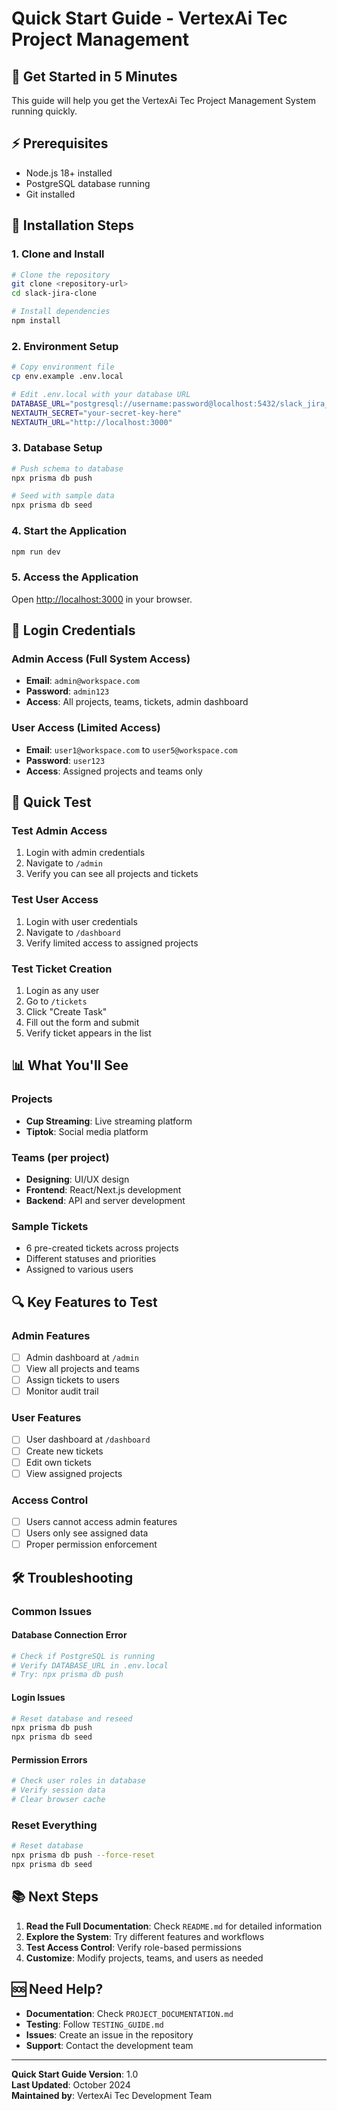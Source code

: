 # Quick Start Guide - VertexAi Tec Project Management

## 🚀 Get Started in 5 Minutes

This guide will help you get the VertexAi Tec Project Management System running quickly.

## ⚡ Prerequisites

- Node.js 18+ installed
- PostgreSQL database running
- Git installed

## 🔧 Installation Steps

### 1. Clone and Install
```bash
# Clone the repository
git clone <repository-url>
cd slack-jira-clone

# Install dependencies
npm install
```

### 2. Environment Setup
```bash
# Copy environment file
cp env.example .env.local

# Edit .env.local with your database URL
DATABASE_URL="postgresql://username:password@localhost:5432/slack_jira_clone"
NEXTAUTH_SECRET="your-secret-key-here"
NEXTAUTH_URL="http://localhost:3000"
```

### 3. Database Setup
```bash
# Push schema to database
npx prisma db push

# Seed with sample data
npx prisma db seed
```

### 4. Start the Application
```bash
npm run dev
```

### 5. Access the Application
Open [http://localhost:3000](http://localhost:3000) in your browser.

## 🔑 Login Credentials

### Admin Access (Full System Access)
- **Email**: `admin@workspace.com`
- **Password**: `admin123`
- **Access**: All projects, teams, tickets, admin dashboard

### User Access (Limited Access)
- **Email**: `user1@workspace.com` to `user5@workspace.com`
- **Password**: `user123`
- **Access**: Assigned projects and teams only

## 🎯 Quick Test

### Test Admin Access
1. Login with admin credentials
2. Navigate to `/admin`
3. Verify you can see all projects and tickets

### Test User Access
1. Login with user credentials
2. Navigate to `/dashboard`
3. Verify limited access to assigned projects

### Test Ticket Creation
1. Login as any user
2. Go to `/tickets`
3. Click "Create Task"
4. Fill out the form and submit
5. Verify ticket appears in the list

## 📊 What You'll See

### Projects
- **Cup Streaming**: Live streaming platform
- **Tiptok**: Social media platform

### Teams (per project)
- **Designing**: UI/UX design
- **Frontend**: React/Next.js development
- **Backend**: API and server development

### Sample Tickets
- 6 pre-created tickets across projects
- Different statuses and priorities
- Assigned to various users

## 🔍 Key Features to Test

### Admin Features
- [ ] Admin dashboard at `/admin`
- [ ] View all projects and teams
- [ ] Assign tickets to users
- [ ] Monitor audit trail

### User Features
- [ ] User dashboard at `/dashboard`
- [ ] Create new tickets
- [ ] Edit own tickets
- [ ] View assigned projects

### Access Control
- [ ] Users cannot access admin features
- [ ] Users only see assigned data
- [ ] Proper permission enforcement

## 🛠️ Troubleshooting

### Common Issues

#### Database Connection Error
```bash
# Check if PostgreSQL is running
# Verify DATABASE_URL in .env.local
# Try: npx prisma db push
```

#### Login Issues
```bash
# Reset database and reseed
npx prisma db push
npx prisma db seed
```

#### Permission Errors
```bash
# Check user roles in database
# Verify session data
# Clear browser cache
```

### Reset Everything
```bash
# Reset database
npx prisma db push --force-reset
npx prisma db seed
```

## 📚 Next Steps

1. **Read the Full Documentation**: Check `README.md` for detailed information
2. **Explore the System**: Try different features and workflows
3. **Test Access Control**: Verify role-based permissions
4. **Customize**: Modify projects, teams, and users as needed

## 🆘 Need Help?

- **Documentation**: Check `PROJECT_DOCUMENTATION.md`
- **Testing**: Follow `TESTING_GUIDE.md`
- **Issues**: Create an issue in the repository
- **Support**: Contact the development team

---

**Quick Start Guide Version**: 1.0  
**Last Updated**: October 2024  
**Maintained by**: VertexAi Tec Development Team

